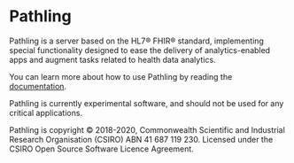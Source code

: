 # Pathling

Pathling is a server based on the HL7® FHIR® standard, implementing special functionality designed 
to ease the delivery of analytics-enabled apps and augment tasks related to health data analytics.

You can learn more about how to use Pathling by reading the 
[documentation](https://pathling.app/docs).

Pathling is currently experimental software, and should not be used for any critical applications.

Pathling is copyright © 2018-2020, Commonwealth Scientific and Industrial Research Organisation 
(CSIRO) ABN 41 687 119 230. Licensed under the CSIRO Open Source Software Licence Agreement.